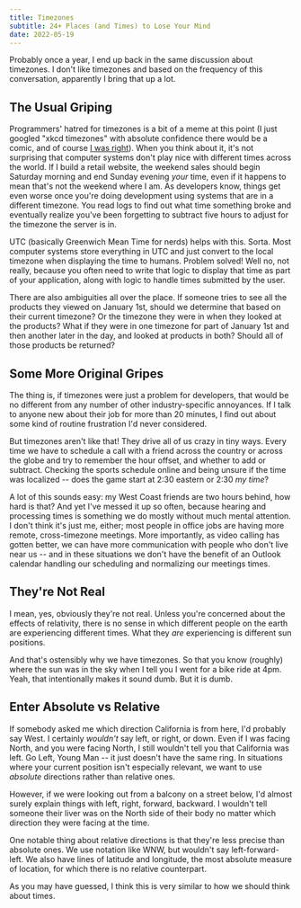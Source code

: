 ```yaml
---
title: Timezones
subtitle: 24+ Places (and Times) to Lose Your Mind
date: 2022-05-19
---
```


Probably once a year, I end up back in the same discussion about timezones.
I don't like timezones and based on the frequency of this conversation, apparently I bring that up a lot.

## The Usual Griping

Programmers' hatred for timezones is a bit of a meme at this point (I just googled "xkcd timezones" with absolute confidence there would be a comic, and of course [I was right](https://xkcd.com/1883/)). 
When you think about it, it's not surprising that computer systems don't play nice with different times across the world.
If I build a retail website, the weekend sales should begin Saturday morning and end Sunday evening *your* time, even if it happens to mean that's not the weekend where I am.
As developers know, things get even worse once you're doing development using systems that are in a different timezone.
You read logs to find out what time something broke and eventually realize you've been forgetting to subtract five hours to adjust for the timezone the server is in.

UTC (basically Greenwich Mean Time for nerds) helps with this. Sorta.
Most computer systems store everything in UTC and just convert to the local timezone when displaying the time to humans.
Problem solved!
Well no, not really, because you often need to write that logic to display that time as part of your application, along with logic to handle times submitted by the user.

There are also ambiguities all over the place.
If someone tries to see all the products they viewed on January 1st, should we determine that based on their current timezone?
Or the timezone they were in when they looked at the products?
What if they were in one timezone for part of January 1st and then another later in the day, and looked at products in both?
Should all of those products be returned?

## Some More Original Gripes

The thing is, if timezones were just a problem for developers, that would be no different from any number of other industry-specific annoyances.
If I talk to anyone new about their job for more than 20 minutes, I find out about some kind of routine frustration I'd never considered.

But timezones aren't like that!
They drive all of us crazy in tiny ways.
Every time we have to schedule a call with a friend across the country or across the globe and try to remember the hour offset, and whether to add or subtract.
Checking the sports schedule online and being unsure if the time was localized -- does the game start at 2:30 eastern or 2:30 *my time*?

A lot of this sounds easy: my West Coast friends are two hours behind, how hard is that?
And yet I've messed it up so often, because hearing and processing times is something we do mostly without much mental attention.
I don't think it's just me, either; most people in office jobs are having more remote, cross-timezone meetings.
More importantly, as video calling has gotten better, we can have more communication with people who don't live near us -- and in these situations we don't have the benefit of an Outlook calendar handling our scheduling and normalizing our meetings times.

## They're Not Real

I mean, yes, obviously they're not real.
Unless you're concerned about the effects of relativity, there is no sense in which different people on the earth are experiencing different times.
What they *are* experiencing is different sun positions.

And that's ostensibly why we have timezones.
So that you know (roughly) where the sun was in the sky when I tell you I went for a bike ride at 4pm.
Yeah, that intentionally makes it sound dumb.
But it is dumb.

## Enter Absolute vs Relative

If somebody asked me which direction California is from here, I'd probably say West.
I certainly *wouldn't* say left, or right, or down.
Even if I was facing North, and you were facing North, I still wouldn't tell you that California was left.
Go Left, Young Man -- it just doesn't have the same ring.
In situations where your current position isn't especially relevant, we want to use *absolute* directions rather than relative ones.

However, if we were looking out from a balcony on a street below, I'd almost surely explain things with left, right, forward, backward.
I wouldn't tell someone their liver was on the North side of their body no matter which direction they were facing at the time.

One notable thing about relative directions is that they're less precise than absolute ones.
We use notation like WNW, but wouldn't say left-forward-left.
We also have lines of latitude and longitude, the most absolute measure of location, for which there is no relative counterpart.

As you may have guessed, I think this is very similar to how we should think about times.


